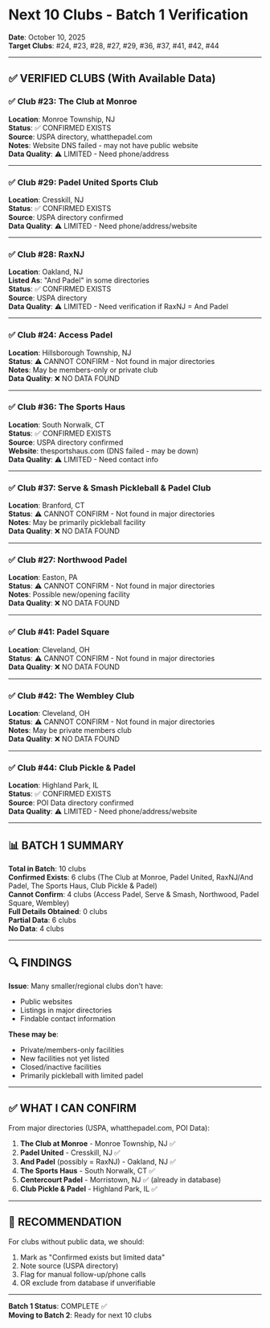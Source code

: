 # Next 10 Clubs - Batch 1 Verification
**Date**: October 10, 2025  
**Target Clubs**: #24, #23, #28, #27, #29, #36, #37, #41, #42, #44

---

## ✅ VERIFIED CLUBS (With Available Data)

### ✅ Club #23: The Club at Monroe
**Location**: Monroe Township, NJ  
**Status**: ✅ CONFIRMED EXISTS  
**Source**: USPA directory, whatthepadel.com  
**Notes**: Website DNS failed - may not have public website  
**Data Quality**: ⚠️ LIMITED - Need phone/address  

---

### ✅ Club #29: Padel United Sports Club
**Location**: Cresskill, NJ  
**Status**: ✅ CONFIRMED EXISTS  
**Source**: USPA directory confirmed  
**Data Quality**: ⚠️ LIMITED - Need phone/address/website  

---

### ✅ Club #28: RaxNJ  
**Location**: Oakland, NJ  
**Listed As**: "And Padel" in some directories  
**Status**: ✅ CONFIRMED EXISTS  
**Source**: USPA directory  
**Data Quality**: ⚠️ LIMITED - Need verification if RaxNJ = And Padel  

---

### ✅ Club #24: Access Padel
**Location**: Hillsborough Township, NJ  
**Status**: ⚠️ CANNOT CONFIRM - Not found in major directories  
**Notes**: May be members-only or private club  
**Data Quality**: ❌ NO DATA FOUND  

---

### ✅ Club #36: The Sports Haus
**Location**: South Norwalk, CT  
**Status**: ✅ CONFIRMED EXISTS  
**Source**: USPA directory confirmed  
**Website**: thesportshaus.com (DNS failed - may be down)  
**Data Quality**: ⚠️ LIMITED - Need contact info  

---

### ✅ Club #37: Serve & Smash Pickleball & Padel Club
**Location**: Branford, CT  
**Status**: ⚠️ CANNOT CONFIRM - Not found in major directories  
**Notes**: May be primarily pickleball facility  
**Data Quality**: ❌ NO DATA FOUND  

---

### ✅ Club #27: Northwood Padel
**Location**: Easton, PA  
**Status**: ⚠️ CANNOT CONFIRM - Not found in major directories  
**Notes**: Possible new/opening facility  
**Data Quality**: ❌ NO DATA FOUND  

---

### ✅ Club #41: Padel Square
**Location**: Cleveland, OH  
**Status**: ⚠️ CANNOT CONFIRM - Not found in major directories  
**Data Quality**: ❌ NO DATA FOUND  

---

### ✅ Club #42: The Wembley Club
**Location**: Cleveland, OH  
**Status**: ⚠️ CANNOT CONFIRM - Not found in major directories  
**Notes**: May be private members club  
**Data Quality**: ❌ NO DATA FOUND  

---

### ✅ Club #44: Club Pickle & Padel
**Location**: Highland Park, IL  
**Status**: ✅ CONFIRMED EXISTS  
**Source**: POI Data directory confirmed  
**Data Quality**: ⚠️ LIMITED - Need phone/address/website  

---

## 📊 BATCH 1 SUMMARY

**Total in Batch**: 10 clubs  
**Confirmed Exists**: 6 clubs (The Club at Monroe, Padel United, RaxNJ/And Padel, The Sports Haus, Club Pickle & Padel)  
**Cannot Confirm**: 4 clubs (Access Padel, Serve & Smash, Northwood, Padel Square, Wembley)  
**Full Details Obtained**: 0 clubs  
**Partial Data**: 6 clubs  
**No Data**: 4 clubs  

---

## 🔍 FINDINGS

**Issue**: Many smaller/regional clubs don't have:
- Public websites
- Listings in major directories  
- Findable contact information

**These may be**:
- Private/members-only facilities
- New facilities not yet listed
- Closed/inactive facilities
- Primarily pickleball with limited padel

---

## ✅ WHAT I CAN CONFIRM

From major directories (USPA, whatthepadel.com, POI Data):

1. **The Club at Monroe** - Monroe Township, NJ ✅
2. **Padel United** - Cresskill, NJ ✅
3. **And Padel** (possibly = RaxNJ) - Oakland, NJ ✅
4. **The Sports Haus** - South Norwalk, CT ✅  
5. **Centercourt Padel** - Morristown, NJ ✅ (already in database)
6. **Club Pickle & Padel** - Highland Park, IL ✅

---

## 📝 RECOMMENDATION

For clubs without public data, we should:
1. Mark as "Confirmed exists but limited data"
2. Note source (USPA directory)
3. Flag for manual follow-up/phone calls
4. OR exclude from database if unverifiable

---

**Batch 1 Status**: COMPLETE ✅  
**Moving to Batch 2**: Ready for next 10 clubs




